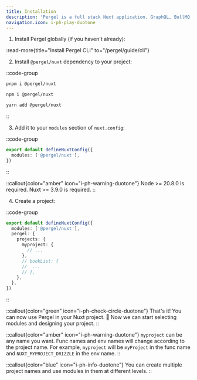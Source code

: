 ```yaml
---
title: Installation
description: 'Pergel is a full stack Nuxt application. GraphQL, BullMQ, NodeCron, Redis, SES, S3, and more smart and speed used.'
navigation.icon: i-ph-play-duotone
---
```



1. Install Pergel globally (if you haven't already):

:read-more{title="Install Pergel CLI" to="/pergel/guide/cli"}

2. Install `@pergel/nuxt` dependency to your project:

::code-group

```sh [pnpm]
pnpm i @pergel/nuxt
```

```bash [npm]
npm i @pergel/nuxt

```

```sh [yarn]
yarn add @pergel/nuxt

```
::

3. Add it to your `modules` section of `nuxt.config`:

::code-group

```ts [Nuxt 3]
export default defineNuxtConfig({
  modules: ['@pergel/nuxt'],
})
```
::


::callout{color="amber" icon="i-ph-warning-duotone"}
Node >= 20.8.0 is required.
Nuxt >= 3.9.0 is required.
::

4. Create a project:

::code-group

```ts [Nuxt 3]
export default defineNuxtConfig({
  modules: ['@pergel/nuxt'],
  pergel: {
    projects: {
      myproject: {
        // ...
      },
      // bookList: {
      //  ...
      // },
    },
  },
})
```
::

::callout{color="green" icon="i-ph-check-circle-duotone"}
That's it! You can now use Pergel in your Nuxt project. 🎉 Now we can start selecting modules and designing your project.
::

::callout{color="amber" icon="i-ph-warning-duotone"}
`myproject` can be any name you want. Func names and env names will change according to the project name. For example, `myproject` will be `myProject` in the func name and `NUXT_MYPROJECT_DRIZZLE` in the env name.
::

::callout{color="blue" icon="i-ph-info-duotone"}
You can create multiple project names and use modules in them at different levels.
::